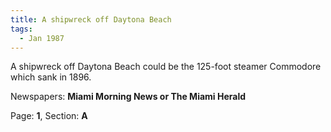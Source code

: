 ```yaml
---  
title: A shipwreck off Daytona Beach  
tags:  
  - Jan 1987  
---  
```

  
A shipwreck off Daytona Beach could be the 125-foot steamer Commodore which sank in 1896.  
  
Newspapers: **Miami Morning News or The Miami Herald**  
  
Page: **1**, Section: **A** 
